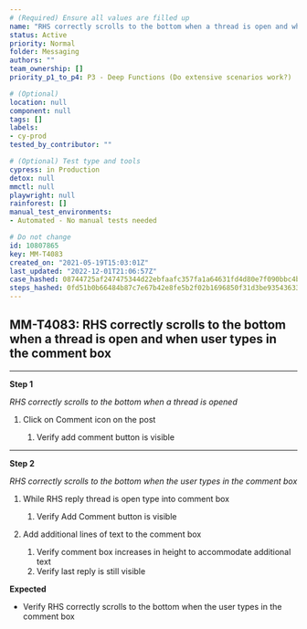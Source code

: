 ```yaml
---
# (Required) Ensure all values are filled up
name: "RHS correctly scrolls to the bottom when a thread is open and when user types in the comment box"
status: Active
priority: Normal
folder: Messaging
authors: ""
team_ownership: []
priority_p1_to_p4: P3 - Deep Functions (Do extensive scenarios work?)

# (Optional)
location: null
component: null
tags: []
labels:
- cy-prod
tested_by_contributor: ""

# (Optional) Test type and tools
cypress: in Production
detox: null
mmctl: null
playwright: null
rainforest: []
manual_test_environments:
- Automated - No manual tests needed

# Do not change
id: 10807865
key: MM-T4083
created_on: "2021-05-19T15:03:01Z"
last_updated: "2022-12-01T21:06:57Z"
case_hashed: 08744725af247475344d22ebfaafc357fa1a64631fd4d80e7f090bbc4b5cfa67ddf584c4bc4aedb43248e4417cb4d58f
steps_hashed: 0fd51b0b66484b87c7e67b42e8fe5b2f02b1696850f31d3be935436336e74437aeedf3c3a86f52ca66c048f6482a5bde
---
```


<!-- (Auto-generated) Based on frontmatter's "key" and "name" -->

## MM-T4083: RHS correctly scrolls to the bottom when a thread is open and when user types in the comment box

---

**Step 1**

_RHS correctly scrolls to the bottom when a thread is opened_

1. Click on Comment icon on the post

   1. Verify add comment button is visible

---

**Step 2**

_RHS correctly scrolls to the bottom when the user types in the comment box_

1. While RHS reply thread is open type into comment box

   1. Verify Add Comment button is visible

2. Add additional lines of text to the comment box

   1. Verify comment box increases in height to accommodate additional text
   2. Verify last reply is still visible

**Expected**

- Verify RHS correctly scrolls to the bottom when the user types in the comment box
